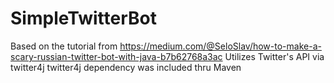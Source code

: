 # SimpleTwitterBot
Based on the tutorial from https://medium.com/@SeloSlav/how-to-make-a-scary-russian-twitter-bot-with-java-b7b62768a3ac
Utilizes Twitter's API via twitter4j
twitter4j dependency was included thru Maven
